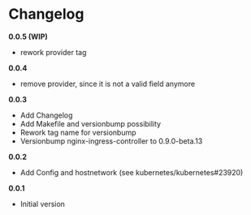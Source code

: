# Changelog

**0.0.5 (WIP)**
- rework provider tag

**0.0.4**
- remove provider, since it is not a valid field anymore

**0.0.3**
- Add Changelog
- Add Makefile and versionbump possibility
- Rework tag name for versionbump
- Versionbump nginx-ingress-controller to 0.9.0-beta.13

**0.0.2**
- Add Config and hostnetwork (see kubernetes/kubernetes#23920)

**0.0.1**
- Initial version
